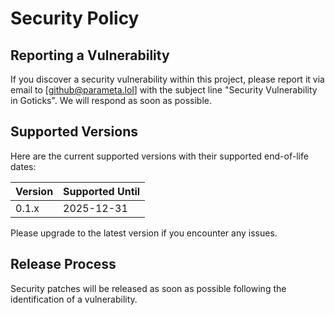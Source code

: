 # Security Policy

## Reporting a Vulnerability

If you discover a security vulnerability within this project, please report it via email to [github@parameta.lol] with the subject line "Security Vulnerability in Goticks". We will respond as soon as possible.

## Supported Versions

Here are the current supported versions with their supported end-of-life dates:

| Version | Supported Until |
| ------- | --------------- |
| 0.1.x   | 2025-12-31      |

Please upgrade to the latest version if you encounter any issues.

## Release Process

Security patches will be released as soon as possible following the identification of a vulnerability.
